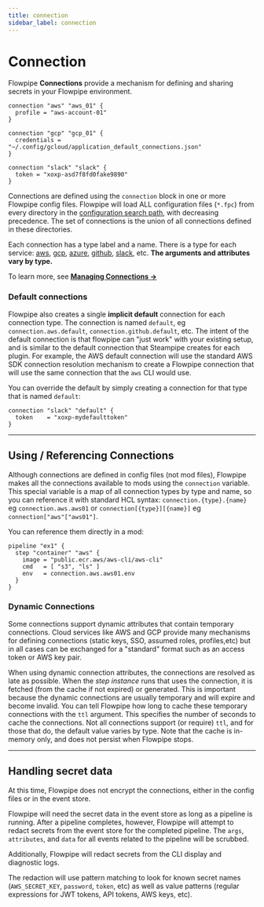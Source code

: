 ```yaml
---
title: connection
sidebar_label: connection
---
```


# Connection

Flowpipe **Connections** provide a mechanism for defining and sharing secrets in your Flowpipe environment.

```hcl
connection "aws" "aws_01" {
  profile = "aws-account-01"
}

connection "gcp" "gcp_01" {
  credentials = "~/.config/gcloud/application_default_connections.json"
}

connection "slack" "slack" {
  token = "xoxp-asd7f8fd0fake9890"
}
```

Connections are defined using the `connection` block in one or more Flowpipe config files. Flowpipe will load ALL configuration files (`*.fpc`) from every directory in the [configuration search path](/docs/reference/env-vars/flowpipe_config_path), with decreasing precedence. The set of connections is the union of all connections defined in these directories.

Each connection has a type label and a name. There is a type for each service: [aws](/docs/reference/config-files/connection/aws), [gcp](/docs/reference/config-files/connection/gcp), [azure](/docs/reference/config-files/connection/azure), [github](/docs/reference/config-files/connection/github), [slack](/docs/reference/config-files/connection/slack), etc. **The arguments and attributes vary by type.**

To learn more, see **[Managing Connections →](/docs/run/connections)**

### Default connections

Flowpipe also creates a single **implicit default** connection for each connection type. The connection is named `default`, eg `connection.aws.default`, `connection.github.default`, etc. The intent of the default connection is that flowpipe can "just work" with your existing setup, and is similar to the default connection that Steampipe creates for each plugin. For example, the AWS default connection will use the standard AWS SDK connection resolution mechanism to create a Flowpipe connection that will use the same connection that the `aws` CLI would use.

You can override the default by simply creating a connection for that type that is named `default`:

```hcl
connection "slack" "default" {
  token    = "xoxp-mydefaulttoken"
}
```

---

## Using / Referencing Connections

Although connections are defined in config files (not mod files), Flowpipe makes all the connections available to mods using the `connection` variable. This special variable is a map of all connection types by type and name, so you can reference it with standard HCL syntax: `connection.{type}.{name}` eg `connection.aws.aws01` or `connection[{type}][{name}]` eg `connection["aws"["aws01"]`.

You can reference them directly in a mod:

```hcl
pipeline "ex1" {
  step "container" "aws" {
    image = "public.ecr.aws/aws-cli/aws-cli"
    cmd   = [ "s3", "ls" ]
    env   = connection.aws.aws01.env
  }
}
```

### Dynamic Connections

Some connections support dynamic attributes that contain temporary connections. Cloud services like AWS and GCP provide many mechanisms for defining connections (static keys, SSO, assumed roles, profiles,etc) but in all cases can be exchanged for a "standard" format such as an access token or AWS key pair.

When using dynamic connection attributes, the connections are resolved as late as possible. When the _step instance_ runs that uses the connection, it is fetched (from the cache if not expired) or generated. This is important because the dynamic connections are usually temporary and will expire and become invalid. You can tell Flowpipe how long to cache these temporary connections with the `ttl` argument. This specifies the number of seconds to cache the connections. Not all connections support (or require) `ttl`, and for those that do, the default value varies by type. Note that the cache is in-memory only, and does not persist when Flowpipe stops.

---

## Handling secret data

At this time, Flowpipe does not encrypt the connections, either in the config files or in the event store.

Flowpipe will need the secret data in the event store as long as a pipeline is running. After a pipeline completes, however, Flowpipe will attempt to redact secrets from the event store for the completed pipeline. The `args`, `attributes`, and `data` for all events related to the pipeline will be scrubbed.

Additionally, Flowpipe will redact secrets from the CLI display and diagnostic logs.

The redaction will use pattern matching to look for known secret names (`AWS_SECRET_KEY`, `password`, `token`, etc) as well as value patterns (regular expressions for JWT tokens, API tokens, AWS keys, etc).
